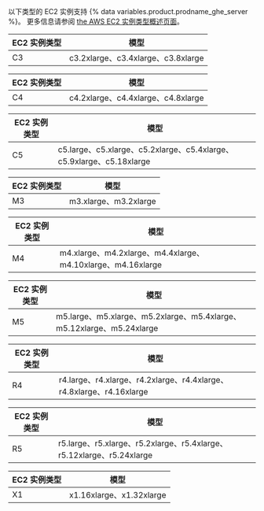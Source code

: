以下类型的 EC2 实例支持 {% data variables.product.prodname_ghe_server %}。 更多信息请参阅 [the AWS EC2 实例类型概述页面](http://aws.amazon.com/ec2/instance-types/)。

| EC2 实例类型 | 模型                               |
| -------- | -------------------------------- |
| C3       | c3.2xlarge、c3.4xlarge、c3.8xlarge |

| EC2 实例类型 | 模型                               |
| -------- | -------------------------------- |
| C4       | c4.2xlarge、c4.4xlarge、c4.8xlarge |

| EC2 实例类型 | 模型                                                              |
| -------- | --------------------------------------------------------------- |
| C5       | c5.large、c5.xlarge、c5.2xlarge、c5.4xlarge、c5.9xlarge、c5.18xlarge |

| EC2 实例类型 | 模型                   |
| -------- | -------------------- |
| M3       | m3.xlarge、m3.2xlarge |

| EC2 实例类型 | 模型                                                      |
| -------- | ------------------------------------------------------- |
| M4       | m4.xlarge、m4.2xlarge、m4.4xlarge、m4.10xlarge、m4.16xlarge |

| EC2 实例类型 | 模型                                                               |
| -------- | ---------------------------------------------------------------- |
| M5       | m5.large、m5.xlarge、m5.2xlarge、m5.4xlarge、m5.12xlarge、m5.24xlarge |

| EC2 实例类型 | 模型                                                              |
| -------- | --------------------------------------------------------------- |
| R4       | r4.large、r4.xlarge、r4.2xlarge、r4.4xlarge、r4.8xlarge、r4.16xlarge |

| EC2 实例类型 | 模型                                                               |
| -------- | ---------------------------------------------------------------- |
| R5       | r5.large、r5.xlarge、r5.2xlarge、r5.4xlarge、r5.12xlarge、r5.24xlarge |


| EC2 实例类型 | 模型                      |
| -------- | ----------------------- |
| X1       | x1.16xlarge、x1.32xlarge |
